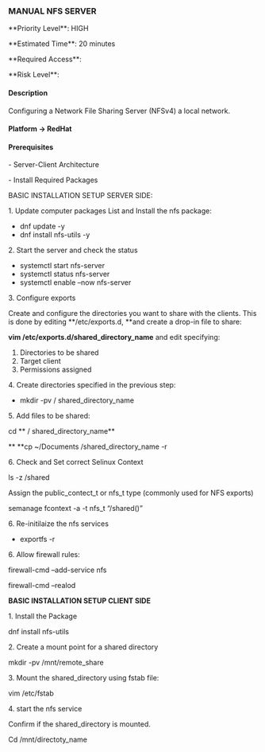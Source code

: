 ### MANUAL NFS SERVER

\*\*Priority Level\*\*: HIGH

\*\*Estimated Time\*\*: 20 minutes

\*\*Required Access\*\*:

\*\*Risk Level\*\*:

#### Description

Configuring a Network File Sharing Server (NFSv4) a local network.

#### Platform → RedHat

#### Prerequisites

\- Server-Client Architecture

\- Install Required Packages

BASIC INSTALLATION SETUP SERVER SIDE:

1\. Update computer packages List and Install the nfs package:

-   dnf update -y
-   dnf install nfs-utils -y

2\. Start the server and check the status

-   systemctl start nfs-server
-   systemctl status nfs-server
-   systemctl enable –now nfs-server

3\. Configure exports

Create and configure the directories you want to share with the clients.
This is done by editing **/etc/exports.d, **and create a drop-in file to
share:

**vim /etc/exports.d/shared_directory_name** and edit specifying:

1.  Directories to be shared
2.  Target client
3.  Permissions assigned

4\. Create directories specified in the previous step:

-   mkdir -pv / shared_directory_name

5\. Add files to be shared:

cd ** / shared_directory_name**

** **cp \~/Documents /shared_directory_name -r

6\. Check and Set correct Selinux Context

ls -z /shared

Assign the public_contect_t or nfs_t type (commonly used for NFS
exports)

semanage fcontext -a -t nfs_t “/shared()”

6\. Re-initilaize the nfs services

-   exportfs -r

6\. Allow firewall rules:

firewall-cmd –add-service nfs

firewall-cmd –realod

**BASIC INSTALLATION SETUP CLIENT SIDE**

1\. Install the Package

dnf install nfs-utils

2\. Create a mount point for a shared directory

mkdir -pv /mnt/remote_share

3\. Mount the shared_directory using fstab file:

vim /etc/fstab

4\. start the nfs service

Confirm if the shared_directory is mounted.

Cd /mnt/directoty_name

